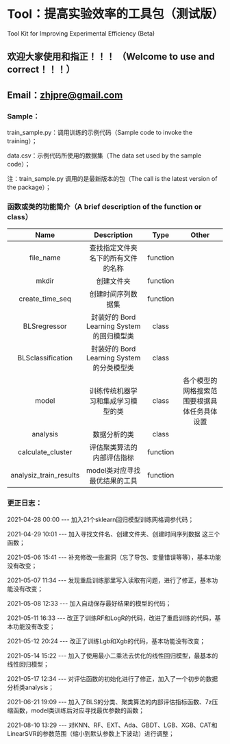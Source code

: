 # Tool：提高实验效率的工具包（测试版）
Tool Kit for Improving Experimental Efficiency (Beta)


## 欢迎大家使用和指正！！！ （Welcome to use and correct！！！）   
## Email：zhjpre@gmail.com


### Sample：

train_sample.py：调用训练的示例代码（Sample code to invoke the training）；

data.csv：示例代码所使用的数据集（The data set used by the sample code）；

注：train_sample.py 调用的是最新版本的包（The call is the latest version of the package）；


### 函数或类的功能简介（A brief description of the function or class）

| Name      | Description | Type     |   Other  |
| :----:        |    :----:   |    :----:   |    :----:   |
| file_name      |  查找指定文件夹名下的所有文件的名称  |  function  |    |
| mkdir   |  创建文件夹 | function  |    |
| create_time_seq   |  创建时间序列数据集  |  function  |     |
| BLSregressor   |  封装好的 Bord Learning System 的回归模型类  | class  |     |
| BLSclassification   |  封装好的 Bord Learning System 的分类模型类  | class  |     |
| model   |  训练传统机器学习和集成学习模型的类  |  class |   各个模型的网格搜索范围要根据具体任务具体设置   |
| analysis   |  数据分析的类  |  class |      |
| calculate_cluster   |  评估聚类算法的内部评估指标  |  function |      |
|  analysiz_train_results  |  model类对应寻找最优结果的工具  |  function |      |


### 更正日志：

2021-04-28 00:00 --- 加入21个sklearn回归模型训练网格调参代码；

2021-04-29 10:01 --- 加入寻找文件名、创建文件夹、创建时间序列数据 这三个函数；

2021-05-06 15:41 --- 补充修改一些漏洞（忘了导包、变量错误等等），基本功能没有改变；

2021-05-07 11:34 --- 发现重启训练那里写入读取有问题，进行了修正，基本功能没有改变；

2021-05-08 12:33 --- 加入自动保存最好结果的模型的代码；

2021-05-11 16:33 --- 改正了训练RF和LogR的代码，改进了重启训练的代码，基本功能没有改变；

2021-05-12 20:24 --- 改正了训练Lgb和Xgb的代码，基本功能没有改变；

2021-05-14 15:22 --- 加入了使用最小二乘法去优化的线性回归模型，最基本的线性回归模型；

2021-05-17 12:34 --- 对评估函数的初始化进行了修正，加入了一个初步的数据分析类analysis；

2021-06-21 19:09 --- 加入了BLS的分类、聚类算法的内部评估指标函数、7z压缩函数，model类训练后对应寻找最优参数的函数；

2021-08-10 13:29 --- 对KNN、RF、EXT、Ada、GBDT、LGB、XGB、CAT和LinearSVR的参数范围（缩小到默认参数上下波动）进行调整；






